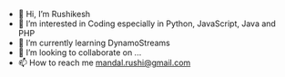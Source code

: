 - 👋 Hi, I’m Rushikesh
- 👀 I’m interested in Coding especially in Python, JavaScript, Java and PHP
- 🌱 I’m currently learning DynamoStreams
- 💞️ I’m looking to collaborate on ...
- 📫 How to reach me mandal.rushi@gmail.com

<!---
rushi007/rushi007 is a ✨ special ✨ repository because its `README.md` (this file) appears on your GitHub profile.
You can click the Preview link to take a look at your changes.
--->

